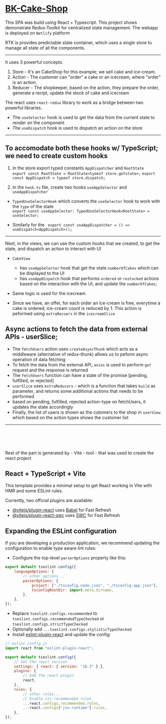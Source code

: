 # <a href="https://bk-cake-shop-react-rtk-ts.netlify.app/" target="_blank">BK-Cake-Shop</a>

This SPA was build using React + Typescript. This project shows demonstrate Redux-Toolkit for centralized state management. The webapp is deployed on `Netlify` platform

RTK is provides predictable state container, which uses a single store to manage all state of all the components.

---

It uses 3 powerful concepts.

1. Store - It's an CakeShop for this example; we sell cake and ice-cream.
2. Action - The customer can "order" a cake or an icecream, where "order" is an action.
3. Reducer - The shopkeeper, based on the action, they prepare the order, generate a recipt, update the stock of cake and icecream

The react uses `react-redux` library to work as a bridge between two powerful libraries.

-   The `useSelector` hook is used to get the data from the current state to render on the component
-   The `useDispatch` hook is used to dispatch an action on the store

---

## To accomodate both these hooks w/ TypeScript; we need to create custom hooks

1. In the store export typed constants `AppDispatcher` and `RootState`  
   `export const RootState = RootState<tyoeof store.getstate>;`
   `export const AppDispatch = typeof store.dispatch;`

2. In the `hook.ts` file, create two hooks `useAppSelector` and `useAppDispatcher`

-   `TypedUseSelectorHook` which converts the `useSelector` hook to work with the `type` of the state  
    `export const useAppSelector: TypedUseSelectorHook<RootState> = useSelector;`

-   Similarly for the
    ` export const useAppDispatcher = () => useDispatch<AppDispatch>();`

---

Next, in the views, we can use the custom hooks that we created, to get the state, and dispatch an action to interact with UI

-   `CakeView`

    -   has `useAppSelector` hook that get the state `numberOfCakes` which can be displayed to the UI
    -   has `useAppDispatch` hook that performs `ordered` or `restocked` actions based on the interaction with the UI; and update the `numberOfCakes`;

-   Same logic is used for the icecream

-   Since we have, an offer, for each order an ice-cream is free, everytime a cake is ordered; ice-cream count is reduced by 1. This action is peformed using `extraRecuers` in the `icecreamSlice`

## Async actions to fetch the data from external APIs - userSlice;

-   The `fetchUsers` action uses `createAsyncThunk` which acts as a middleware (alternative of redux-thunk) allows us to peform async operation of data fetching
-   To fetch the data from the external API, `axios` is used to perform `get` request and the response is returned
-   The `fetchUsers` function can have a state of the promise [pending, fulfilled, or rejected]
-   `userSlice` uses `extraReducers` - which is a function that takes `build` as parameter, and returns some additional actions that needs to be performed
-   based on pending, fulfilled, rejected action-type on fetchUsers, it updates the state accordingly
-   Finally, the list of users is shown as the cutomers to the shop in `userView` which based on the action types shows the customer list

---

<br/>
<br/>
<br/>
<br/>
Rest of the part is generated by - Vite - tool - that was used to create the react project

## React + TypeScript + Vite

This template provides a minimal setup to get React working in Vite with HMR and some ESLint rules.

Currently, two official plugins are available:

-   [@vitejs/plugin-react](https://github.com/vitejs/vite-plugin-react/blob/main/packages/plugin-react/README.md) uses [Babel](https://babeljs.io/) for Fast Refresh
-   [@vitejs/plugin-react-swc](https://github.com/vitejs/vite-plugin-react-swc) uses [SWC](https://swc.rs/) for Fast Refresh

## Expanding the ESLint configuration

If you are developing a production application, we recommend updating the configuration to enable type aware lint rules:

-   Configure the top-level `parserOptions` property like this:

```js
export default tseslint.config({
    languageOptions: {
        // other options...
        parserOptions: {
            project: ["./tsconfig.node.json", "./tsconfig.app.json"],
            tsconfigRootDir: import.meta.dirname,
        },
    },
});
```

-   Replace `tseslint.configs.recommended` to `tseslint.configs.recommendedTypeChecked` or `tseslint.configs.strictTypeChecked`
-   Optionally add `...tseslint.configs.stylisticTypeChecked`
-   Install [eslint-plugin-react](https://github.com/jsx-eslint/eslint-plugin-react) and update the config:

```js
// eslint.config.js
import react from "eslint-plugin-react";

export default tseslint.config({
    // Set the react version
    settings: { react: { version: "18.3" } },
    plugins: {
        // Add the react plugin
        react,
    },
    rules: {
        // other rules...
        // Enable its recommended rules
        ...react.configs.recommended.rules,
        ...react.configs["jsx-runtime"].rules,
    },
});
```
